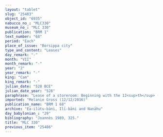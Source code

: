```yaml
---
layout: "tablet"
slug: "25483"
object_id: "6935"
nabucco_no_: "MLC330"
museum_no_: "MLC 330"
publication: "BRM 1"
text_number: "68"
period: "Each"
place_of_issue: "Borsippa city"
type_and_content: "Leases"
day_remark: "-"
month: "VII"
month_remark: "-"
year: "2"
year_remark: "-"
king: "Cam"
king_remark: "-"
julian_date: "528 BCE"
julian_date_year: "528"
paraphrase: "Lease of a storeroom: Beginning with the 12<sup>th</sup> (of Arahsamna) <strong>A</strong> rents out to <strong>B</strong> the storeroom (<em>bīt qātē</em>) of the <em>bīt asuppi</em> building for the yearly rent (<em>idū</em>) of 2 shekels of silver by 1/8 alloy (<em>bitqu</em>) per shekel. <strong>B</strong> shall pay one half share of the rent (<em>ahi kaspi</em>) at the beginning of the year and the other half share in the middle of the year. <strong>B</strong> will repair (<em>batqu ṣabātu</em>) the wall (<em>asurr&ucirc;</em>) and renew the roof (<em>ūru &scaron;an&ucirc;</em>). He will give the daily (gift) of Enlil, the <em>kīnayātu</em>-gift and a date palm product (<em>&scaron;ugarr&ucirc;</em>). Broken section. 1+ witnesses and the scribe.<br /> &nbsp;<br /> <strong>A</strong> = &Scaron;iriktu/Lūṣi-ana-nūr-Marduk//Ilī-bāni; <strong>B</strong> = Nab&ucirc;-ittannu/Nab&ucirc;-lū-&scaron;allim, <em>&scaron;irik Nab&ucirc;</em> (oblate of Nab&ucirc;); Scribe = Mu&scaron;ēzib-Bēl/Marduk-&scaron;umu-iddin//&Scaron;a-nā&scaron;i&scaron;u<br /> &nbsp;"
imported: "Melanie Gross (12/12/2016)"
publication_name: "BRM 1 68"
archive: "Ea-ilūtu-bāni, Ilī-bāni and Nanāhu"
day_babylonian_: "29"
bibliography: "Joannès 1989, 325."
title: "MLC 330"
previous_item: "25486"
---
```

